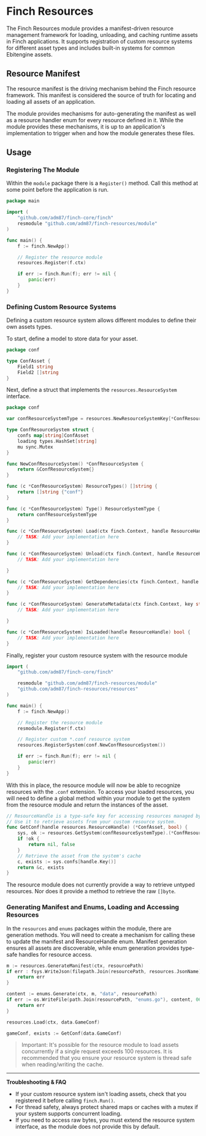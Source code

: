 # Finch Resources
The Finch Resources module provides a manifest-driven resource management framework for loading, unloading, and caching runtime assets in Finch applications. It supports registration of custom resource systems for different asset types and includes built-in systems for common Ebitengine assets.

## Resource Manifest
The resource manifest is the driving mechanism behind the Finch resource framework. This manifest is considered the source of truth for locating and loading all assets of an application.

The module provides mechanisms for auto-generating the manifest as well as a resource handler enum for every resource defined in it. While the module provides these mechanisms, it is up to an application's implementation to trigger when and how the module generates these files.

## Usage
### Registering The Module
Within the `module` package there is a `Register()` method. Call this method at some point before the application is run.
```go
package main

import (
	"github.com/adm87/finch-core/finch"
	resmodule "github.com/adm87/finch-resources/module"
)

func main() {
	f := finch.NewApp()

    // Register the resource module
    resources.Register(f.ctx)

	if err := finch.Run(f); err != nil {
		panic(err)
	}
}
```
### Defining Custom Resource Systems
Defining a custom resource system allows different modules to define their own assets types. 

To start, define a model to store data for your asset.
```go
package conf

type ConfAsset {
    Field1 string
    Field2 []string
}
```
Next, define a struct that implements the `resources.ResourceSystem` interface.
```go
package conf

var confResourceSystemType = resources.NewResourceSystemKey[*ConfResourceSystem]()

type ConfResourceSystem struct {
    confs map[string]ConfAsset
    loading types.HashSet[string]
    mu sync.Mutex
}

func NewConfResourceSystem() *ConfResourceSystem {
    return &ConfResourceSystem{}
}

func (c *ConfResourceSystem) ResourceTypes() []string {
    return []string {"conf"}
}

func (c *ConfResourceSystem) Type() ResourceSystemType {
    return confResourceSystemType
}

func (c *ConfResourceSystem) Load(ctx finch.Context, handle ResourceHandle) error {
    // TASK: Add your implementation here
}

func (c *ConfResourceSystem) Unload(ctx finch.Context, handle ResourceHandle) error {
    // TASK: Add your implementation here

}

func (c *ConfResourceSystem) GetDependencies(ctx finch.Context, handle ResourceHandle) []ResourceHandle {
    // TASK: Add your implementation here
}

func (c *ConfResourceSystem) GenerateMetadata(ctx finch.Context, key string, metadata *Metadata) error {
    // TASK: Add your implementation here

}

func (c *ConfResourceSystem) IsLoaded(handle ResourceHandle) bool {
    // TASK: Add your implementation here
}
```
Finally, register your custom resource system with the resource module
```go
import (
    "github.com/adm87/finch-core/finch"

    resmodule "github.com/adm87/finch-resources/module"
    "github.com/adm87/finch-resources/resources"
)

func main() {
	f := finch.NewApp()

    // Register the resource module
    resmodule.Register(f.ctx)

    // Register custom *.conf resource system
    resources.RegisterSystem(conf.NewConfResourceSystem())

	if err := finch.Run(f); err != nil {
		panic(err)
	}
}
```
With this in place, the resource module will now be able to recognize resources with the `.conf` extension. To access your loaded resources, you will need to define a global method within your module to get the system from the resource module and return the instances of the asset.
```go
// ResourceHandle is a type-safe key for accessing resources managed by the module.
// Use it to retrieve assets from your custom resource system.
func GetConf(handle resources.ResourceHandle) (*ConfAsset, bool) {
    sys, ok := resources.GetSystem(confResourceSystemType).(*ConfResourceSystem)
    if !ok {
        return nil, false
    }
    // Retrieve the asset from the system's cache
    c, exists := sys.confs[handle.Key()]
    return &c, exists
}
```
The resource module does not currently provide a way to retrieve untyped resources. Nor does it provide a method to retrieve the raw `[]byte`.
### Generating Manifest and Enums, Loading and Accessing Resources
In the `resources` and `enums` packages within the module, there are generation methods. You will need to create a mechanism for calling these to update the manifest and ResourceHandle enum. Manifest generation ensures all assets are discoverable, while enum generation provides type-safe handles for resource access.
```go
m := resources.GenerateManifest(ctx, resourcePath)
if err : fsys.WriteJson(filepath.Join(resourcePath, resources.JsonName), m); err != nil {
    return err
}

content := enums.Generate(ctx, m, "data", resourcePath)
if err := os.WriteFile(path.Join(resourcePath, "enums.go"), content, 0644); err != nil {
    return err
}

resources.Load(ctx, data.GameConf)

gameConf, exists := GetConf(data.GameConf)
```

> Important: It's possible for the resource module to load assets concurrently if a single request exceeds 100 resources. It is recommended that you ensure your resource system is thread safe when reading/writing the cache.
---

**Troubleshooting & FAQ**

- If your custom resource system isn't loading assets, check that you registered it before calling `finch.Run()`.
- For thread safety, always protect shared maps or caches with a mutex if your system supports concurrent loading.
- If you need to access raw bytes, you must extend the resource system interface, as the module does not provide this by default.